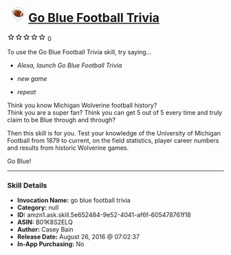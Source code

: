 # &nbsp;<img src="skill_icon" alt="Go Blue Football Trivia icon" width="36"> [Go Blue Football Trivia](http://alexa.amazon.com/#skills/amzn1.ask.skill.5e652484-9e52-4041-af6f-605478761f18)
![0 stars](../../images/ic_star_border_black_18dp_1x.png)![0 stars](../../images/ic_star_border_black_18dp_1x.png)![0 stars](../../images/ic_star_border_black_18dp_1x.png)![0 stars](../../images/ic_star_border_black_18dp_1x.png)![0 stars](../../images/ic_star_border_black_18dp_1x.png) 0

To use the Go Blue Football Trivia skill, try saying...

* *Alexa, launch Go Blue Football Trivia*

* *new game*

* *repeat*

Think you know Michigan Wolverine football history?  
Think you are a super fan? 
Think you can get 5 out of 5 every time and truly claim to be Blue through and through?  

Then this skill is for you.  Test your knowledge of the University of Michigan Football from 1879 to current, on the field statistics, player career numbers and results from historic Wolverine games.

Go Blue!

***

### Skill Details

* **Invocation Name:** go blue football trivia
* **Category:** null
* **ID:** amzn1.ask.skill.5e652484-9e52-4041-af6f-605478761f18
* **ASIN:** B01K8S2ELQ
* **Author:** Casey Bain
* **Release Date:** August 26, 2016 @ 07:02:37
* **In-App Purchasing:** No
